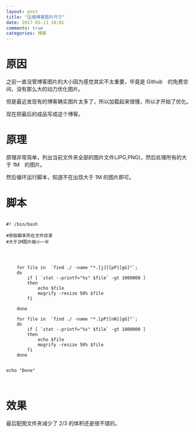 ```yaml
---
layout: post
title: "压缩博客图片尺寸"
date: 2017-05-13 10:01
comments: true
categories: 博客
---
```


# 原因

之前一直没管博客图片的大小因为感觉其实不太重要，毕竟是 Github　的免费空间，没有那么大的动力优化图片。

但是最近发现有的博客确实图片太多了，所以加载起来很慢，所以才开始了优化。

现在把最后的成品写成这个博客。

<!--more-->

# 原理

原理非常简单，列出当前文件夹全部的图片文件(JPG,PNG)，然后处理所有的大于 1M　的图片。

然后循环运行脚本，知道不在出现大于 1M 的图片即可。

# 脚本

~~~~~~~~~~~~~~~~~~~~~~~~~~~~~~~~~~~~~~~~

#! /bin/bash 

#获取脚本所在文件目录
#大于1M图片缩小一半




    for file in  `find ./ -name "*.[jJ][pP][gG]"`;
    do    	
    	if [ `stat --printf="%s" $file` -gt 1000000 ]
		then
    		echo $file
    		mogrify -resize 50% $file
		fi

	done

	for file in  `find ./ -name "*.[pP][nN][gG]"`;
    do 
    	if [ `stat --printf="%s" $file` -gt 1000000 ]
		then
    		echo $file
    		mogrify -resize 50% $file
		fi
	done


echo "Done"



~~~~~~~~~~~~~~~~~~~~~~~~~~~~~~~~~~~~~~~~

# 效果
最后配图文件夹减少了 2/3 的体积还是很不错的。
